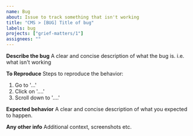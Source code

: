 ```yaml
---
name: Bug
about: Issue to track something that isn't working
title: "CMS > [BUG] Title of bug"
labels: bug
projects: ["grief-matters/1"]
assignees: ""
---
```


**Describe the bug**
A clear and concise description of what the bug is. i.e. what isn't working

**To Reproduce**
Steps to reproduce the behavior:

1. Go to '...'
2. Click on '....'
3. Scroll down to '....'

**Expected behavior**
A clear and concise description of what you expected to happen.

**Any other info**
Additional context, screenshots etc.
